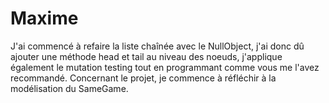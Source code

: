 # Maxime

J'ai commencé à refaire la liste chaînée avec le NullObject, j'ai donc dû ajouter une méthode head et tail au niveau des noeuds, j'applique également le mutation testing tout en programmant comme vous me l'avez recommandé. Concernant le projet, je commence à réfléchir à la modélisation du SameGame.